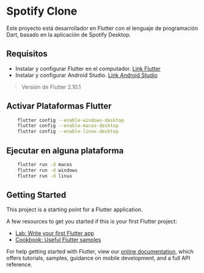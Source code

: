 # Spotify Clone

Este proyecto está desarrollador en Flutter con el lenguaje de programación Dart, basado en la aplicación de Spotify Desktop.

## Requisitos

- Instalar y configurar Flutter en el computador. [Link Flutter](https://flutter.dev/docs/get-started/install)
- Instalar y configurar Android Studio. [Link Android Studio](https://developer.android.com/studio)

> Versión de Flutter 2.10.1

## Activar Plataformas Flutter

```sh
    flutter config --enable-windows-desktop
    flutter config --enable-macos-desktop
    flutter config --enable-linux-desktop
```

## Ejecutar en alguna plataforma

```sh
    flutter run -d macos
    flutter run -d windows
    flutter run -d linux
```

## Getting Started

This project is a starting point for a Flutter application.

A few resources to get you started if this is your first Flutter project:

- [Lab: Write your first Flutter app](https://flutter.dev/docs/get-started/codelab)
- [Cookbook: Useful Flutter samples](https://flutter.dev/docs/cookbook)

For help getting started with Flutter, view our
[online documentation](https://flutter.dev/docs), which offers tutorials,
samples, guidance on mobile development, and a full API reference.
